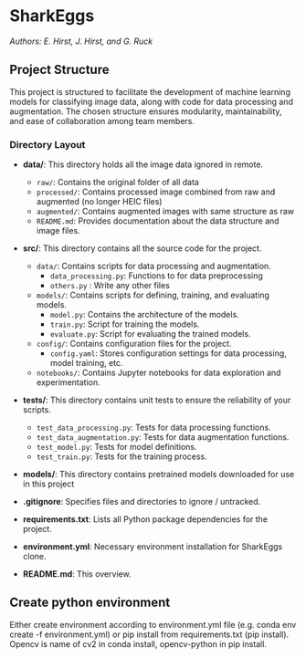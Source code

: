 # SharkEggs

*Authors: E. Hirst, J. Hirst, and G. Ruck*

## Project Structure

This project is structured to facilitate the development of machine learning models for classifying image data, along with code for data processing and augmentation. The chosen structure ensures modularity, maintainability, and ease of collaboration among team members.

### Directory Layout

- **data/**: This directory holds all the image data ignored in remote.
  - `raw/`: Contains the original folder of all data
  - `processed/`: Contains processed image combined from raw and augmented (no longer HEIC files)
  - `augmented/`: Contains augmented images with same structure as raw
  - `README.md`: Provides documentation about the data structure and image files.

- **src/**: This directory contains all the source code for the project.
  - `data/`: Contains scripts for data processing and augmentation.
    - `data_processing.py`: Functions to for data preprocessing
	- `others.py` : Write any other files
  - `models/`: Contains scripts for defining, training, and evaluating models.
    - `model.py`: Contains the architecture of the models.
    - `train.py`: Script for training the models.
    - `evaluate.py`: Script for evaluating the trained models.
  - `config/`: Contains configuration files for the project.
    - `config.yaml`: Stores configuration settings for data processing, model training, etc.
  - `notebooks/`: Contains Jupyter notebooks for data exploration and experimentation.

- **tests/**: This directory contains unit tests to ensure the reliability of your scripts.
  - `test_data_processing.py`: Tests for data processing functions.
  - `test_data_augmentation.py`: Tests for data augmentation functions.
  - `test_model.py`: Tests for model definitions.
  - `test_train.py`: Tests for the training process.
  
 - **models/**: This directory contains pretrained models downloaded for use in this project

- **.gitignore**: Specifies files and directories to ignore / untracked.

- **requirements.txt**: Lists all Python package dependencies for the project.

- **environment.yml**: Necessary environment installation for SharkEggs clone.

- **README.md**: This overview.


## Create python environment

Either create environment according to environment.yml file (e.g. conda env create -f environment.yml) or pip install from requirements.txt (pip install). Opencv is name of cv2 in conda install, opencv-python in pip install.